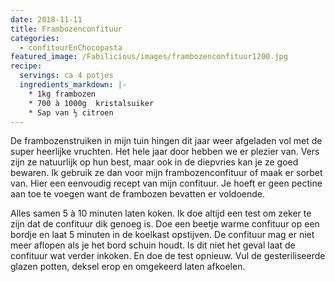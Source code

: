 ```yaml
---
date: 2018-11-11
title: Frambozenconfituur
categories:
  - confituurEnChocopasta
featured_image: /Fabilicious/images/frambozenconfituur1200.jpg
recipe:
  servings: ca 4 potjes
  ingredients_markdown: |-
    * 1kg frambozen    * 700 à 1000g  kristalsuiker     * Sap van ½ citroen
---
```

De frambozenstruiken in mijn tuin hingen dit jaar weer afgeladen vol met de super heerlijke vruchten.Het hele jaar door hebben we er plezier van.Vers zijn ze natuurlijk op hun best, maar ook in de diepvries kan je ze goed bewaren.Ik gebruik ze dan voor mijn frambozenconfituur of maak er sorbet van.Hier een eenvoudig recept van mijn confituur.Je hoeft er geen pectine aan toe te voegen want de frambozen bevatten er voldoende.

<!--more-->

Alles samen 5 à 10 minuten laten koken.Ik doe altijd een test om zeker te zijn dat de confituur dik genoeg is.Doe een beetje warme confituur op een bordje en laat 5 minuten in de koelkast opstijven.De confituur mag er niet meer aflopen als je het bord schuin houdt.Is dit niet het geval laat de confituur wat verder inkoken.En doe de test opnieuw.Vul de gesteriliseerde glazen potten, deksel erop en omgekeerd laten afkoelen.
